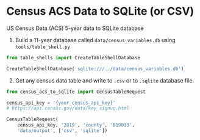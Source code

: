 # Census ACS Data to SQLite (or CSV)

US Census Data (ACS) 5-year data to SQLite database

1. Build a 11-year database called `data/census_variables.db` using `tools/table_shell.py`

```python
from table_shells import CreateTableShellDatabase

CreateTableShellDatabase('sqlite:///../data/census_variables.db')
```

2. Get any census data table and write to `.csv` or to `.sqlite` database file.  


```python
from census_acs_to_sqlite import CensusTableRequest

census_api_key = '{your_census_api_key}'
# https://api.census.gov/data/key_signup.html

CensusTableRequest(
    census_api_key, '2019', 'county', 'B19013', 
    'data/output', ['csv', 'sqlite'])
```
    
